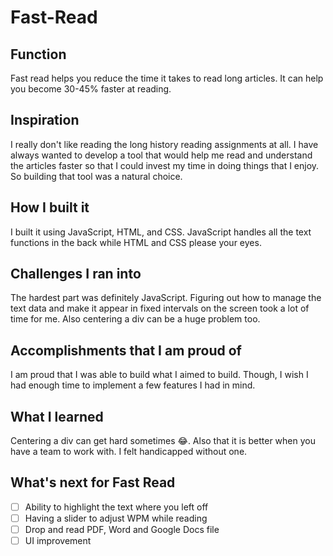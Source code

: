 # Fast-Read
## Function
Fast read helps you reduce the time it takes to read long articles. It can help you become 30-45% faster at reading.

## Inspiration
I really don't like reading the long history reading assignments at all. I have always wanted to develop a tool that would help me read and understand the articles faster so that I could invest my time in doing things that I enjoy. So building that tool was a natural choice.

## How I built it
I built it using JavaScript, HTML, and CSS. JavaScript handles all the text functions in the back while HTML and CSS please your eyes.

## Challenges I ran into
The hardest part was definitely JavaScript. Figuring out how to manage the text data and make it appear in fixed intervals on the screen took a lot of time for me. Also centering a div can be a huge problem too.

## Accomplishments that I am proud of
I am proud that I was able to build what I aimed to build. Though, I wish I had enough time to implement a few features I had in mind.

## What I learned
Centering a div can get hard sometimes 😂. Also that it is better when you have a team to work with. I felt handicapped without one. 

## What's next for Fast Read
- [ ] Ability to highlight the text where you left off
- [ ]  Having a slider to adjust WPM while reading
- [ ] Drop and read PDF, Word and Google Docs file
- [ ] UI improvement
